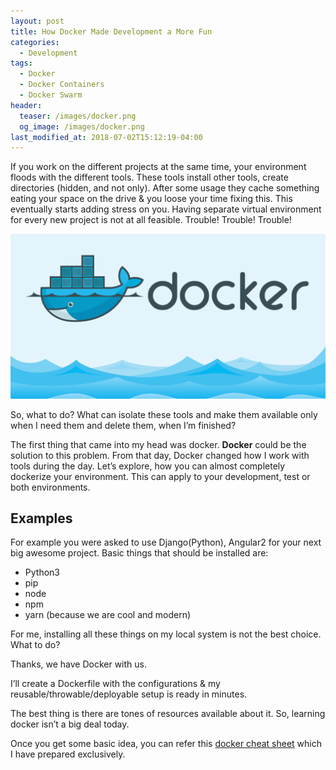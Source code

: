 ```yaml
---
layout: post
title: How Docker Made Development a More Fun
categories:
  - Development
tags:
  - Docker
  - Docker Containers
  - Docker Swarm
header:
  teaser: /images/docker.png
  og_image: /images/docker.png
last_modified_at: 2018-07-02T15:12:19-04:00  
---
```


If you work on the different projects at the same time, your environment floods with the different tools. These tools install other tools, create directories (hidden, and not only). After some usage they cache something eating your space on the drive & you loose your time fixing this. This eventually starts adding stress on you. Having separate virtual environment for every new project is not at all feasible. Trouble! Trouble! Trouble!

![Docker containers](/images/docker.png)

So, what to do? What can isolate these tools and make them available only when I need them and delete them, when I’m finished?

The first thing that came into my head was docker. <strong>Docker</strong> could be the solution to this problem. From that day, Docker changed how I work with tools during the day. Let’s explore, how you can almost completely dockerize your environment. This can apply to your development, test or both environments.

## Examples

For example you were asked to use Django(Python), Angular2 for your next big awesome project. Basic things that should be installed are:

- Python3
- pip
- node
- npm
- yarn (because we are cool and modern)

For me, installing all these things on my local system is not the best choice. What to do?

Thanks, we have Docker with us.

I’ll create a Dockerfile with the configurations & my reusable/throwable/deployable setup is ready in minutes.

The best thing is there are tones of resources available about it. So, learning docker isn’t a big deal today.

Once you get some basic idea, you can refer this [docker cheat sheet](https://github.com/gliterd/docker-cheat-sheet) which I have prepared exclusively.